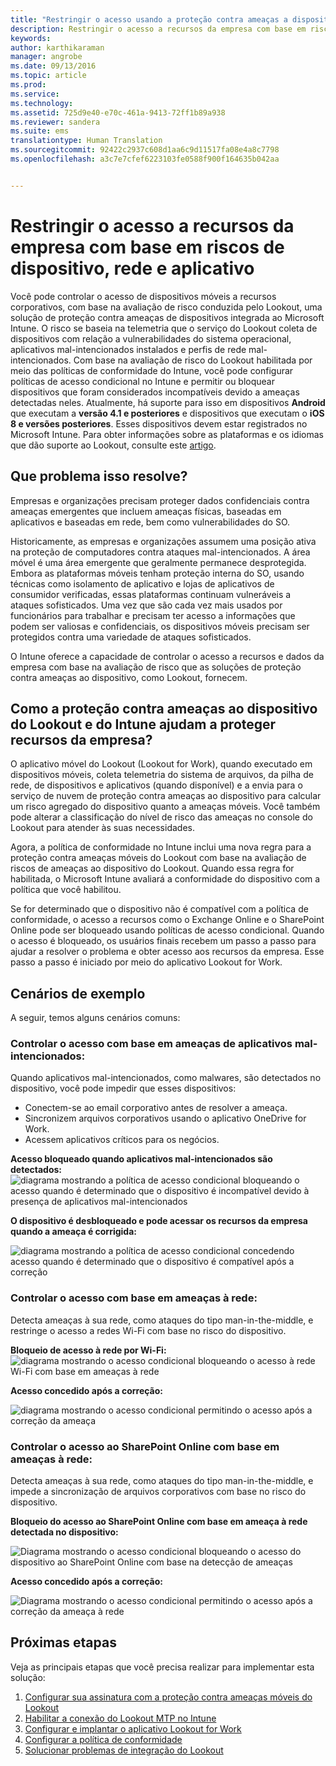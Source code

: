 ```yaml
---
title: "Restringir o acesso usando a proteção contra ameaças a dispositivos | Microsoft Intune"
description: Restringir o acesso a recursos da empresa com base em riscos de dispositivo, rede e aplicativo.
keywords: 
author: karthikaraman
manager: angrobe
ms.date: 09/13/2016
ms.topic: article
ms.prod: 
ms.service: 
ms.technology: 
ms.assetid: 725d9e40-e70c-461a-9413-72ff1b89a938
ms.reviewer: sandera
ms.suite: ems
translationtype: Human Translation
ms.sourcegitcommit: 92422c2937c608d1aa6c9d11517fa08e4a8c7798
ms.openlocfilehash: a3c7e7cfef6223103fe0588f900f164635b042aa


---
```


# Restringir o acesso a recursos da empresa com base em riscos de dispositivo, rede e aplicativo
Você pode controlar o acesso de dispositivos móveis a recursos corporativos, com base na avaliação de risco conduzida pelo Lookout, uma solução de proteção contra ameaças de dispositivos integrada ao Microsoft Intune. O risco se baseia na telemetria que o serviço do Lookout coleta de dispositivos com relação a vulnerabilidades do sistema operacional, aplicativos mal-intencionados instalados e perfis de rede mal-intencionados. Com base na avaliação de risco do Lookout habilitada por meio das políticas de conformidade do Intune, você pode configurar políticas de acesso condicional no Intune e permitir ou bloquear dispositivos que foram considerados incompatíveis devido a ameaças detectadas neles.  Atualmente, há suporte para isso em dispositivos **Android** que executam a **versão 4.1 e posteriores** e dispositivos que executam o **iOS 8 e versões posteriores**. Esses dispositivos devem estar registrados no Microsoft Intune.  Para obter informações sobre as plataformas e os idiomas que dão suporte ao Lookout, consulte este [artigo](https://personal.support.lookout.com/hc/en-us/articles/114094140253).
## Que problema isso resolve?
Empresas e organizações precisam proteger dados confidenciais contra ameaças emergentes que incluem ameaças físicas, baseadas em aplicativos e baseadas em rede, bem como vulnerabilidades do SO.

Historicamente, as empresas e organizações assumem uma posição ativa na proteção de computadores contra ataques mal-intencionados. A área móvel é uma área emergente que geralmente permanece desprotegida. Embora as plataformas móveis tenham proteção interna do SO, usando técnicas como isolamento de aplicativo e lojas de aplicativos de consumidor verificadas, essas plataformas continuam vulneráveis a ataques sofisticados. Uma vez que são cada vez mais usados por funcionários para trabalhar e precisam ter acesso a informações que podem ser valiosas e confidenciais, os dispositivos móveis precisam ser protegidos contra uma variedade de ataques sofisticados.

O Intune oferece a capacidade de controlar o acesso a recursos e dados da empresa com base na avaliação de risco que as soluções de proteção contra ameaças ao dispositivo, como Lookout, fornecem.

## Como a proteção contra ameaças ao dispositivo do Lookout e do Intune ajudam a proteger recursos da empresa?
O aplicativo móvel do Lookout (Lookout for Work), quando executado em dispositivos móveis, coleta telemetria do sistema de arquivos, da pilha de rede, de dispositivos e aplicativos (quando disponível) e a envia para o serviço de nuvem de proteção contra ameaças ao dispositivo para calcular um risco agregado do dispositivo quanto a ameaças móveis. Você também pode alterar a classificação do nível de risco das ameaças no console do Lookout para atender às suas necessidades.  

Agora, a política de conformidade no Intune inclui uma nova regra para a proteção contra ameaças móveis do Lookout com base na avaliação de riscos de ameaças ao dispositivo do Lookout. Quando essa regra for habilitada, o Microsoft Intune avaliará a conformidade do dispositivo com a política que você habilitou.

Se for determinado que o dispositivo não é compatível com a política de conformidade, o acesso a recursos como o Exchange Online e o SharePoint Online pode ser bloqueado usando políticas de acesso condicional. Quando o acesso é bloqueado, os usuários finais recebem um passo a passo para ajudar a resolver o problema e obter acesso aos recursos da empresa. Esse passo a passo é iniciado por meio do aplicativo Lookout for Work.

## Cenários de exemplo
A seguir, temos alguns cenários comuns:
### Controlar o acesso com base em ameaças de aplicativos mal-intencionados:
Quando aplicativos mal-intencionados, como malwares, são detectados no dispositivo, você pode impedir que esses dispositivos:
* Conectem-se ao email corporativo antes de resolver a ameaça.
* Sincronizem arquivos corporativos usando o aplicativo OneDrive for Work.
* Acessem aplicativos críticos para os negócios.

**Acesso bloqueado quando aplicativos mal-intencionados são detectados:**
![ diagrama mostrando a política de acesso condicional bloqueando o acesso quando é determinado que o dispositivo é incompatível devido à presença de aplicativos mal-intencionados](../media/mtp/malicious-apps-blocked.png)

**O dispositivo é desbloqueado e pode acessar os recursos da empresa quando a ameaça é corrigida:**

![diagrama mostrando a política de acesso condicional concedendo acesso quando é determinado que o dispositivo é compatível após a correção](../media/mtp/malicious-apps-unblocked.png)
### Controlar o acesso com base em ameaças à rede:
Detecta ameaças à sua rede, como ataques do tipo man-in-the-middle, e restringe o acesso a redes Wi-Fi com base no risco do dispositivo.

**Bloqueio de acesso à rede por Wi-Fi:**
![ diagrama mostrando o acesso condicional bloqueando o acesso à rede Wi-Fi com base em ameaças à rede](../media/mtp/network-wifi-blocked.png)

**Acesso concedido após a correção:**

![diagrama mostrando o acesso condicional permitindo o acesso após a correção da ameaça](../media/mtp/network-wifi-unblocked.png)
### Controlar o acesso ao SharePoint Online com base em ameaças à rede:

Detecta ameaças à sua rede, como ataques do tipo man-in-the-middle, e impede a sincronização de arquivos corporativos com base no risco do dispositivo.

**Bloqueio do acesso ao SharePoint Online com base em ameaça à rede detectada no dispositivo:**

![Diagrama mostrando o acesso condicional bloqueando o acesso do dispositivo ao SharePoint Online com base na detecção de ameaças](../media/mtp/network-spo-blocked.png)


**Acesso concedido após a correção:**

![Diagrama mostrando o acesso condicional permitindo o acesso após a correção da ameaça à rede](../media/mtp/network-spo-unblocked.png)

## Próximas etapas
Veja as principais etapas que você precisa realizar para implementar esta solução:
1.  [Configurar sua assinatura com a proteção contra ameaças móveis do Lookout](set-up-your-subscription-with-lookout-mtp.md)
2.  [Habilitar a conexão do Lookout MTP no Intune](enable-lookout-mtp-connection-in-intune.md)
3.  [Configurar e implantar o aplicativo Lookout for Work](configure-and-deploy-lookout-for-work-apps.md)
4.  [Configurar a política de conformidade](enable-device-threat-protection-rule-in-compliance-policy.md)
5.  [Solucionar problemas de integração do Lookout](http://docs.microsoft.com/en-us/intune/troubleshoot/troubleshooting-lookout-integration)



<!--HONumber=Oct16_HO2-->


